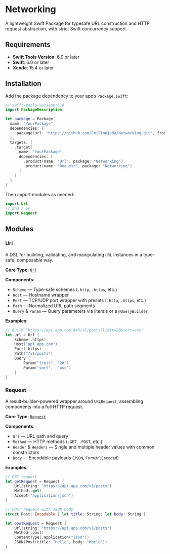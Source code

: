 # Networking

A lightweight Swift Package for typesafe URL construction and HTTP request abstraction, with strict Swift concurrency support.

## Requirements

+ **Swift Tools Version**: 6.0 or later
+ **Swift**: 6.0 or later
+ **Xcode**: 15.4 or later

## Installation

Add the package dependency to your app’s `Package.swift`:

```swift
// swift-tools-version:6.0
import PackageDescription

let package = Package(
  name: "YourPackage",
  dependencies: [
    .package(url: "https://github.com/EmilioOjeda/Networking.git", from: "<released-version>"),
  ],
  targets: [
    .target(
      name: "YourPackage",
      dependencies: [
        .product(name: "Url", package: "Networking"),
        .product(name: "Request", package: "Networking")
      ]
    )
  ]
)
```

Then import modules as needed:

```swift
import Url
// and / or
import Request
```

## Modules

### Url

A DSL for building, validating, and manipulating `URL` instances in a type-safe, composable way.

**Core Type**: [`Url`](Sources/Url/Url.swift)

**Components**:

+ `Scheme` ― Type-safe schemes (`.http`, `.https`, etc.)
+ `Host` ― Hostname wrapper
+ `Port` ― TCP/UDP port wrapper with presets (`.http`, `.https`, etc.)
+ `Path` ― Normalized URL path segments
+ `Query` & `Param` ― Query parameters via literals or a `@QueryBuilder`

**Examples**:

```swift
// Build "https://api.app.com:443/v1/posts?limit=20&sort=asc"
let url = Url {
    Scheme(.https)
    Host("api.app.com")
    Port(.https)
    Path("/v1/posts")
    Query {
        Param("limit", "20")
        Param("sort",  "asc")
    }
}
```

### Request

A result-builder–powered wrapper around `URLRequest`, assembling components into a full HTTP request.

**Core Type**: [`Request`](Sources/Request/Request.swift)

**Components**:

+ `Url` ― URL path and query
+ `Method` ― HTTP methods (`.GET`, `.POST`, etc.)
+ `Header` & `Headers` ― Single and multiple header values with common constructors
+ `Body` ― Encodable payloads (`JSON`, `FormUrlEncoded`)

**Examples**:

```swift
// GET request
let getRequest = Request {
    Url(string: "https://api.app.com/v1/posts")
    Method(.get)
    Accept("application/json")
}

// POST request with JSON body
struct Post: Encodable { let title: String; let body: String }

let postRequest = Request {
    Url(string: "https://api.app.com/v1/posts")
    Method(.post)
    ContentType(.application("json"))
    JSON(Post(title: "Hello", body: "World"))
}
```
